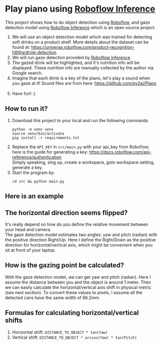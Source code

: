# Play piano using [Roboflow Inference](https://github.com/roboflow/inference)

This project shows how to do object detection using [Roboflow](https://roboflow.com/), and gaze detection model using [Roboflow Inference](https://github.com/roboflow/inference) which is an open source project.
1. We will use an object detection model which was trained for detecting soft drinks on a product shelf. More details about the dataset can be found at: https://universe.roboflow.com/product-recognition-h6t0g/drink-detection.
2. We will run gaze detection provided by [Roboflow Inference](https://github.com/roboflow/inference).
3. The gazed drink will be highlighted, and it's nutrition info will be displayed. These nutrition info are manually collected by the author via Google search.
4. Imagine that each drink is a key of the piano, let's play a sound when you gaze at it! Sound files are from here: https://github.com/py2ai/Piano .
5. Have fun! :)


## How to run it?
1. Download this project to your local and run the following commands
   ```
   python -m venv venv
   source venv/bin/activate
   pip install -r requirements.txt
   ```
2. Replace the `API_KEY` in `src/main.py` with your api_key from Roboflow, here is the guide for generating a key: https://docs.roboflow.com/api-reference/authentication  
   Simply speaking, sing up, create a workspace, goto workspace setting, generate a key.
3. Start the program by:  
   ```
   cd src && python main.py
   ```


## Here is an example


## The horizontal direction seems flipped?
It's really depend on how do you define the relative movement between your head and camera.  
The gaze detection model estimates two angles: yaw and pitch (radian) with the positive direction Right/Up.
Here I define the Right/Down as the positive direction for horizontal/vertical axis, which might be convenient when you sit at front of your laptop.


## How is the gazing point be calculated?
With the gaze detection model, we can get yaw and pitch (radian).
Here I assume the distance between you and the object is around 1 meter.
Then we can easily calculate the horizontal/vertical axis shift in physical metric (see next section).
To convert these values to pixels, I assume all the detected cans have the same width of 66.2mm.


## Formulas for calculating horizontal/vertical shifts
1. Horizontal shift: `DISTANCE_TO_OBJECT * tan(Yaw)`  
2. Vertical shift: `DISTANCE_TO_OBJECT * arccos(Yaw) * tan(Pitch)`  

